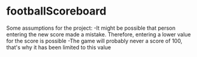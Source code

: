 # footballScoreboard

Some assumptions for the project:
-It might be possible that person entering the new score made a mistake. Therefore, entering a lower value for the score is possible
-The game will probably never a score of 100, that's why it has been limited to this value